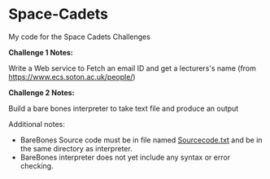 # Space-Cadets
My code for the Space Cadets Challenges

**Challenge 1 Notes:**

Write a Web service to Fetch an email ID and get a lecturers's name (from https://www.ecs.soton.ac.uk/people/)


**Challenge 2 Notes:**

Build a bare bones interpreter to take text file and produce an output

Additional notes:
 - BareBones Source code must be in file named [Sourcecode.txt](https://github.com/OlivandoGit/Space-Cadets/blob/master/Challenge2/Sourcecode.txt) and be in the same directory as interpreter.
 - BareBones interpreter does not yet include any syntax or error checking.
